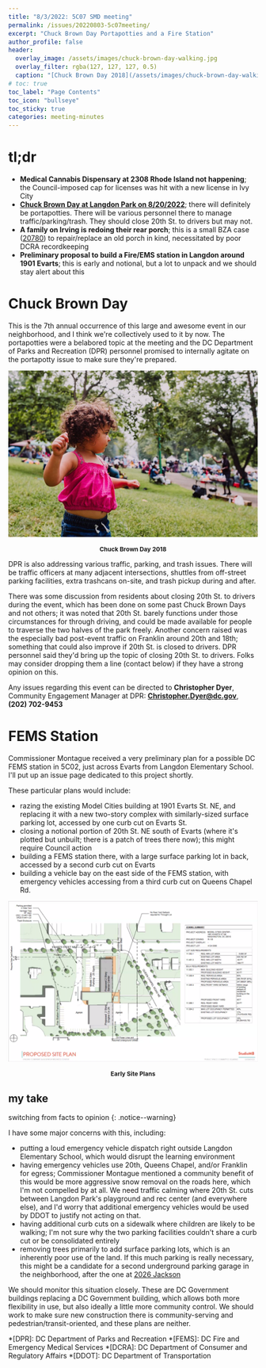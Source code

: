 ```yaml
---
title: "8/3/2022: 5C07 SMD meeting"
permalink: /issues/20220803-5c07meeting/
excerpt: "Chuck Brown Day Portapotties and a Fire Station"
author_profile: false
header:
  overlay_image: /assets/images/chuck-brown-day-walking.jpg
  overlay_filter: rgba(127, 127, 127, 0.5)
  caption: "[Chuck Brown Day 2018](/assets/images/chuck-brown-day-walking.jpg)"
# toc: true
toc_label: "Page Contents"
toc_icon: "bullseye"
toc_sticky: true
categories: meeting-minutes
---
```

<style>
    p.caption {font-weight: bold; font-size: 12px; text-align: center}
</style>
# tl;dr
- **Medical Cannabis Dispensary at 2308 Rhode Island not happening**; the Council-imposed cap for licenses was hit with a new license in Ivy City
- **[Chuck Brown Day at Langdon Park on 8/20/2022](https://dpr.dc.gov/chuckbrownday)**; there will definitely be portapotties. There will be various personnel there to manage traffic/parking/trash. They should close 20th St. to drivers but may not.
- **A family on Irving is redoing their rear porch**; this is a small BZA case ([20780](https://app.dcoz.dc.gov/CaseReport/CaseReportPage.aspx?case_id=20780)) to repair/replace an old porch in kind, necessitated by poor DCRA recordkeeping
- **Preliminary proposal to build a Fire/EMS station in Langdon around 1901 Evarts**; this is early and notional, but a lot to unpack and we should stay alert about this

# Chuck Brown Day
This is the 7th annual occurrence of this large and awesome event in our neighborhood, and I think we're collectively used to it by now. The portapotties were a belabored topic at the meeting and the DC Department of Parks and Recreation (DPR) personnel promised to internally agitate on the portapotty issue to make sure they're prepared.

[![Chuck Brown Day 2018](/assets/images/chuck-brown-day-dancing.jpg)](/assets/images/chuck-brown-day-dancing.jpg)
<p class="caption">Chuck Brown Day 2018</p>

DPR is also addressing various traffic, parking, and trash issues. There will be traffic officers at many adjacent intersections, shuttles from off-street parking facilities, extra trashcans on-site, and trash pickup during and after.

There was some discussion from residents about closing 20th St. to drivers during the event, which has been done on some past Chuck Brown Days and not others; it was noted that 20th St. barely functions under those circumstances for through driving, and could be made available for people to traverse the two halves of the park freely. Another concern raised was the especially bad post-event traffic on Franklin around 20th and 18th; something that could also improve if 20th St. is closed to drivers. DPR personnel said they'd bring up the topic of closing 20th St. to drivers. Folks may consider dropping them a line (contact below) if they have a strong opinion on this.

Any issues regarding this event can be directed to **Christopher Dyer**, Community Engagement Manager at DPR: **Christopher.Dyer@dc.gov**, **(202) 702-9453**

# FEMS Station
Commissioner Montague received a very preliminary plan for a possible DC FEMS station in 5C02, just across Evarts from Langdon Elementary School. I'll put up an issue page dedicated to this project shortly.

These particular plans would include:
- razing the existing Model Cities building at 1901 Evarts St. NE, and replacing it with a new two-story complex with similarly-sized surface parking lot, accessed by one curb cut on Evarts St.
- closing a notional portion of 20th St. NE south of Evarts (where it's plotted but unbuilt; there is a patch of trees there now); this might require Council action
- building a FEMS station there, with a large surface parking lot in back, accessed by a second curb cut on Evarts
- building a vehicle bay on the east side of the FEMS station, with emergency vehicles accessing from a third curb cut on Queens Chapel Rd.

[![Langdon FEMS proposal](/assets/images/langdon-fems-20220803.png)](/assets/images/langdon-fems-20220803.png)
<p class="caption">Early Site Plans</p>


## my take
switching from facts to opinion
{: .notice--warning}

I have some major concerns with this, including:
- putting a loud emergency vehicle dispatch right outside Langdon Elementary School, which would disrupt the learning environment
- having emergency vehicles use 20th, Queens Chapel, and/or Franklin for egress; Commissioner Montague mentioned a community benefit of this would be more aggressive snow removal on the roads here, which I'm not compelled by at all. We need traffic calming where 20th St. cuts between Langdon Park's playground and rec center (and everywhere else), and I'd worry that additional emergency vehicles would be used by DDOT to justify not acting on that.
- having additional curb cuts on a sidewalk where children are likely to be walking; I'm not sure why the two parking facilities couldn't share a curb cut or be consolidated entirely
- removing trees primarily to add surface parking lots, which is an inherently poor use of the land. If this much parking is really necessary, this might be a candidate for a second underground parking garage in the neighborhood, after the one at [2026 Jackson](/issues/2026jackson/)

We should monitor this situation closely. These are DC Government buildings replacing a DC Government building, which allows both more flexibility in use, but also ideally a little more community control. We should work to make sure new construction there is community-serving and pedestrian/transit-oriented, and these plans are neither.

*[DPR]: DC Department of Parks and Recreation
*[FEMS]: DC Fire and Emergency Medical Services
*[DCRA]: DC Department of Consumer and Regulatory Affairs
*[DDOT]: DC Department of Transportation